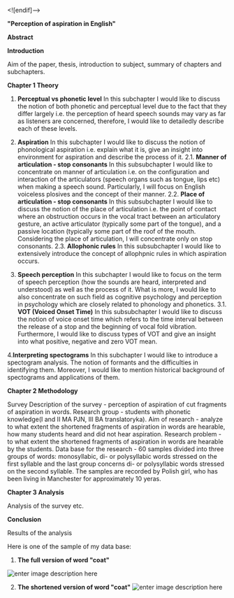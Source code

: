 ﻿<![endif]-->

**"Perception of aspiration in English"**

**Abstract**

**Introduction**

Aim of the paper, thesis, introduction to subject, summary of chapters and subchapters.

**Chapter 1 Theory**

1. **Perceptual vs phonetic level**
In this subchapter I would like to discuss the notion of both phonetic and perceptual level due to the fact that they differ largely i.e. the perception of heard speech sounds may vary as far as listeners are concerned, therefore, I would like to detailedly describe each of these levels. 

2. **Aspiration**
In this subchapter I would like to discuss the notion of phonological aspiration i.e. explain what it is, give an insight into environment for aspiration and describe the process of it. 
2.1. **Manner of articulation - stop consonants**
In this subsubchapter I would like to concentrate on manner of articulation i.e. on the configuration and interaction of the articulators (speech organs such as tongue, lips etc) when making a speech sound. Particularly, I will focus on English voiceless plosives and the concept of their manner.
2.2. **Place of articulation - stop consonants**
In this subsubchapter I would like to discuss the notion of the place of articulation i.e. the point of contact where an obstruction occurs in the vocal tract between an articulatory gesture, an active articulator (typically some part of the tongue), and a passive location (typically some part of the roof of the mouth. Considering the place of articulation, I will concentrate only on stop consonants.
2.3. **Allophonic rules**
In this subsubchapter I would like to extensively introduce the concept of allophpnic rules in which aspiration occurs. 

3. **Speech perception**
In this subchapter I would like to focus on the term of speech perception (how the sounds are heard, interpreted and understood) as well as the process of it. What is more, I would like to also concentrate on such field as cognitive psychology and perception in psychology which are closely related to phonology and phonetics.
3.1. **VOT (Voiced Onset Time)**
In this subsubchapter I would like to discuss the notion of voice onset time which refers to the time interval between the release of a stop and the beginning of vocal fold vibration. Furthermore, I would like to discuss types of VOT and give an insight into what positive, negative and zero VOT mean. 

4.**Interpreting spectograms**
In this subchapter I would like to introduce a spectogram analysis. The notion of formants and the difficulties in identifying them. Moreover, I would like to mention historical background of spectograms and applications of them.

**Chapter 2 Methodology**

Survey
Description of the survey - perception of aspiration of cut fragments of aspiration in words.
Research group - students with phonetic knowledge(I and II MA PJN, III BA translatoryka).
Aim of  research - analyze to what extent the shortened fragments of aspiration in words are hearable, how many students heard and did not hear aspiration.
Research problem - to what extent the shortened fragments of aspiration in words are hearable by the students.
Data base for the research - 60 samples divided into three groups of words: monosyllabic, di- or polysyllabic words stressed on the first syllable and the last group concerns di- or polysyllabic words stressed on the second syllable. The samples are recorded by Polish girl, who has been living in Manchester for approximately 10 yeras.

**Chapter 3 Analysis**

Analysis of the survey etc.

**Conclusion**

Results of the analysis

Here is one of the sample of my data base:

 1. **The full version of word "coat"**

 ![enter image description here](https://i.pinimg.com/564x/c6/13/30/c613307396abf4ee2d37c32e1f62edf6.jpg?fbclid=IwAR1u2a4OQ_DbbU-Qud20l0WMTTvgsg3RLXbTfyLMN17XFPxkFJFwQau-LPw)
 

 2. **The shortened version of word "coat"**
 ![enter image description here](https://i.pinimg.com/564x/da/42/b0/da42b0a1d6bd0b396aeca4130c2846ce.jpg?fbclid=IwAR0FypyWyzO2bshcILFkPS48rcwE_zrc4nRc88igiByChdI6poXY06jIQbM)


